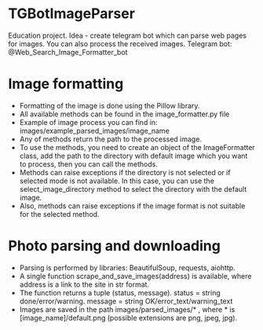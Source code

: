 # TGBotImageParser
Education project. Idea - create telegram bot which can parse web pages for images. You can also process the received images.
Telegram bot: @Web_Search_Image_Formatter_bot

# Image formatting
- Formatting of the image is done using the Pillow library.
- All available methods can be found in the image_formatter.py file
- Example of image process you can find in: images/example_parsed_images/image_name
- Any of methods return the path to the processed image.
- To use the methods, you need to create an object of the ImageFormatter class, add the path to the directory with default image which you want to process, then you can call the methods.
- Methods can raise exceptions if the directory is not selected or if selected mode is not available. In this case, you can use the select_image_directory method to select the directory with the default image.
- Also, methods can raise exceptions if the image format is not suitable for the selected method.

# Photo parsing and downloading
- Parsing is performed by libraries: BeautifulSoup, requests, aiohttp.
- A single function scrape_and_save_images(address) is available, where address is a link to the site in str format.
- The function returns a tuple (status, message). status = string done/error/warning. message = string OK/error_text/warning_text
- Images are saved in the path images/parsed_images/* , where * is [image_name]/default.png (possible extensions are png, jpeg, jpg). 

